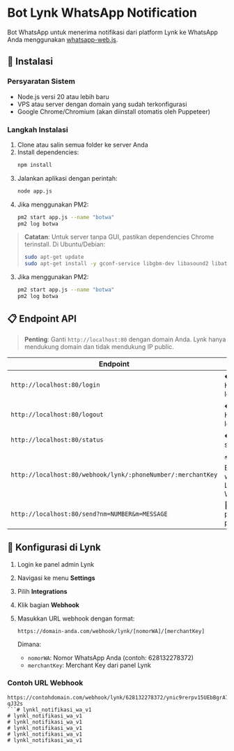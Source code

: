 # Bot Lynk WhatsApp Notification 

Bot WhatsApp untuk menerima notifikasi dari platform Lynk ke WhatsApp Anda menggunakan [whatsapp-web.js](https://github.com/pedroslopez/whatsapp-web.js).

## 🚀 Instalasi

### Persyaratan Sistem
- Node.js versi 20 atau lebih baru
- VPS atau server dengan domain yang sudah terkonfigurasi
- Google Chrome/Chromium (akan diinstall otomatis oleh Puppeteer)

### Langkah Instalasi
1. Clone atau salin semua folder ke server Anda
2. Install dependencies:
   ```bash
   npm install
   ```
3. Jalankan aplikasi dengan perintah:
   ```bash
   node app.js
   ```
4. Jika menggunakan PM2:
   ```bash
   pm2 start app.js --name "botwa"
   pm2 log botwa
   ```

> **Catatan**: Untuk server tanpa GUI, pastikan dependencies Chrome terinstall. Di Ubuntu/Debian:
> ```bash
> sudo apt-get update
> sudo apt-get install -y gconf-service libgbm-dev libasound2 libatk1.0-0 libc6 libcairo2 libcups2 libdbus-1-3 libexpat1 libfontconfig1 libgcc1 libgconf-2-4 libgdk-pixbuf2.0-0 libglib2.0-0 libgtk-3-0 libnspr4 libpango-1.0-0 libpangocairo-1.0-0 libstdc++6 libx11-6 libx11-xcb1 libxcb1 libxcomposite1 libxcursor1 libxdamage1 libxext6 libxfixes3 libxi6 libxrandr2 libxrender1 libxss1 libxtst6 ca-certificates fonts-liberation libappindicator1 libnss3 lsb-release xdg-utils wget
> ```
3. Jika menggunakan PM2:
    ```bash
    pm2 start app.js --name "botwa"
    pm2 log botwa
    ```



## 📋 Endpoint API

> **Penting**: Ganti `http://localhost:80` dengan domain Anda.
> Lynk hanya mendukung domain dan tidak mendukung IP public.

| Endpoint | Deskripsi |
|----------|------------|
| `http://localhost:80/login` | � Halaman login |
| `http://localhost:80/logout` | � Halaman logout |
| `http://localhost:80/status` | � Cek status bot |
| `http://localhost:80/webhook/lynk/:phoneNumber/:merchantKey` | 📤 Endpoint webhook Lynk ke WhatsApp |
| `http://localhost:80/send?nm=NUMBER&m=MESSAGE` | 📱 Test pengiriman pesan |

## 🔧 Konfigurasi di Lynk

1. Login ke panel admin Lynk
2. Navigasi ke menu **Settings**
3. Pilih **Integrations**
4. Klik bagian **Webhook**
5. Masukkan URL webhook dengan format:
   ```
   https://domain-anda.com/webhook/lynk/[nomorWA]/[merchantKey]
   ```
   
   Dimana:
   - `nomorWA`: Nomor WhatsApp Anda (contoh: 628132278372)
   - `merchantKey`: Merchant Key dari panel Lynk

### Contoh URL Webhook
```
https://contohdomain.com/webhook/lynk/628132278372/ynic9rerpv15UEbBgrA79rF4rYj-qJ32s
```# lynkl_notifikasi_wa_v1
# lynkl_notifikasi_wa_v1
# lynkl_notifikasi_wa_v1
# lynkl_notifikasi_wa_v1
# lynkl_notifikasi_wa_v1
# lynkl_notifikasi_wa_v1
